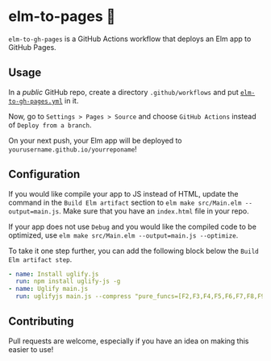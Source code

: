 # elm-to-pages 🌳
`elm-to-gh-pages` is a GitHub Actions workflow that deploys an Elm app to GitHub Pages.

## Usage
In a _public_ GitHub repo, create a directory `.github/workflows` and put [`elm-to-gh-pages.yml`](./elm-to-gh-pages.yml) in it.

Now, go to `Settings > Pages > Source` and choose `GitHub Actions` instead of `Deploy from a branch`.

On your next push, your Elm app will be deployed to `yourusername.github.io/yourreponame`!

## Configuration

If you would like compile your app to JS instead of HTML, update the command in the `Build Elm artifact` section to `elm make src/Main.elm --output=main.js`. Make sure that you have an `index.html` file in your repo.

If your app does not use `Debug` and you would like the compiled code to be optimized, use `elm make src/Main.elm --output=main.js --optimize`.

To take it one step further, you can add the following block below the `Build Elm artifact step`.

```yaml
- name: Install uglify.js
  run: npm install uglify-js -g
- name: Uglify main.js
  run: uglifyjs main.js --compress "pure_funcs=[F2,F3,F4,F5,F6,F7,F8,F9,A2,A3,A4,A5,A6,A7,A8,A9],pure_getters,keep_fargs=false,unsafe_comps,unsafe" | uglifyjs --mangle --output main.js
```

## Contributing
Pull requests are welcome, especially if you have an idea on making this easier to use!